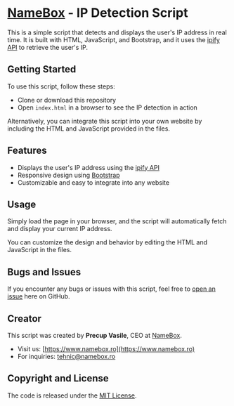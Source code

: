 # [NameBox](https://www.namebox.ro) - IP Detection Script

This is a simple script that detects and displays the user's IP address in real time. It is built with HTML, JavaScript, and Bootstrap, and it uses the [ipify API](https://www.ipify.org/) to retrieve the user's IP.

## Getting Started

To use this script, follow these steps:
* Clone or download this repository
* Open `index.html` in a browser to see the IP detection in action

Alternatively, you can integrate this script into your own website by including the HTML and JavaScript provided in the files.

## Features

* Displays the user's IP address using the [ipify API](https://www.ipify.org/)
* Responsive design using [Bootstrap](https://getbootstrap.com/)
* Customizable and easy to integrate into any website

## Usage

Simply load the page in your browser, and the script will automatically fetch and display your current IP address.

You can customize the design and behavior by editing the HTML and JavaScript in the files.

## Bugs and Issues

If you encounter any bugs or issues with this script, feel free to [open an issue](https://github.com/nameboxsrl/ip-address-finder/issues) here on GitHub.

## Creator

This script was created by **Precup Vasile**, CEO at [NameBox](https://www.namebox.ro).

* Visit us: [https://www.namebox.ro](https://www.namebox.ro)
* For inquiries: tehnic@namebox.ro

## Copyright and License

The code is released under the [MIT License](https://opensource.org/licenses/MIT).

